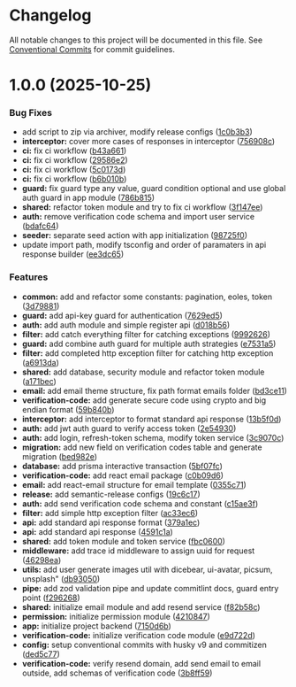 # Changelog

All notable changes to this project will be documented in this file. See [Conventional Commits](https://conventionalcommits.org) for commit guidelines.

# 1.0.0 (2025-10-25)


### Bug Fixes

* add script to zip via archiver, modify release configs ([1c0b3b3](https://github.com/NguyenPhuc2205/ecommerce-be/commit/1c0b3b376d25c48fa1a6034f1dfa163098f7913f))
* **interceptor:** cover more cases of responses in interceptor ([756908c](https://github.com/NguyenPhuc2205/ecommerce-be/commit/756908ca7e6fab82ed4e831ef539edccb9877369))
* **ci:** fix ci workflow ([b43a661](https://github.com/NguyenPhuc2205/ecommerce-be/commit/b43a6616432202af6de6dca356a58bf6cc9486f5))
* **ci:** fix ci workflow ([29586e2](https://github.com/NguyenPhuc2205/ecommerce-be/commit/29586e2328de0a46201182e078f8beca2c480bfe))
* **ci:** fix ci workflow ([5c0173d](https://github.com/NguyenPhuc2205/ecommerce-be/commit/5c0173d5afbde5efec7a3e3aaece94aa6016234f))
* **ci:** fix ci workflow ([b6b010b](https://github.com/NguyenPhuc2205/ecommerce-be/commit/b6b010bac3bc809f06297680b6c784bf58ce06f3))
* **guard:** fix guard type any value, guard condition optional and use global auth guard in app module ([786b815](https://github.com/NguyenPhuc2205/ecommerce-be/commit/786b8151b4dec8822a3753cd428f46e578f69cdb))
* **shared:** refactor token module and try to fix ci workflow ([3f147ee](https://github.com/NguyenPhuc2205/ecommerce-be/commit/3f147ee1cd605ca9c8524ace3d139e04af679d9e))
* **auth:** remove verification code schema and import user service ([bdafc64](https://github.com/NguyenPhuc2205/ecommerce-be/commit/bdafc64ea4a5d4def3109bd94f59d93e79a4174a))
* **seeder:** separate seed action with app initialization ([98725f0](https://github.com/NguyenPhuc2205/ecommerce-be/commit/98725f0da596d0715ca65167150aa274d0666c5e))
* update import path, modify tsconfig and order of paramaters in api response builder ([ee3dc65](https://github.com/NguyenPhuc2205/ecommerce-be/commit/ee3dc65117842361b7c0cd0cb99fa6a85fe4a0ba))


### Features

* **common:** add and refactor some constants: pagination, eoles, token ([3d79881](https://github.com/NguyenPhuc2205/ecommerce-be/commit/3d79881ba2e114a4c98fd1664e137f05f616bea7))
* **guard:** add api-key guard for authentication ([7629ed5](https://github.com/NguyenPhuc2205/ecommerce-be/commit/7629ed5d5a28ac43ea63f5058639a5b8b113fe4d))
* **auth:** add auth module and simple register api ([d018b56](https://github.com/NguyenPhuc2205/ecommerce-be/commit/d018b5654d7b50fe1f4348ed890c6ae127af11bf))
* **filter:** add catch everything filter for catching exceptions ([9992626](https://github.com/NguyenPhuc2205/ecommerce-be/commit/99926268aea70e8b1f245be741f216a7dc833960))
* **guard:** add combine auth guard for multiple auth strategies ([e7531a5](https://github.com/NguyenPhuc2205/ecommerce-be/commit/e7531a5cb8052ac9f7af80059bd2aa9859e1e5f8))
* **filter:** add completed http exception filter for catching http exception ([a6913da](https://github.com/NguyenPhuc2205/ecommerce-be/commit/a6913da21ba36b6dcc498ef6578e0165d765fbf3))
* **shared:** add database, security module and refactor token module ([a171bec](https://github.com/NguyenPhuc2205/ecommerce-be/commit/a171bec00c4f7ff6bb95b3492fca118c62bf9a31))
* **email:** add email theme structure, fix path format emails folder ([bd3ce11](https://github.com/NguyenPhuc2205/ecommerce-be/commit/bd3ce116ad2da1912d547b993e9d3751269fa437))
* **verification-code:** add generate secure code using crypto and big endian format ([59b840b](https://github.com/NguyenPhuc2205/ecommerce-be/commit/59b840bd7ab426fda372dea637d3c5493713900e))
* **interceptor:** add interceptor to format standard api response ([13b5f0d](https://github.com/NguyenPhuc2205/ecommerce-be/commit/13b5f0df02c7a41c2df1150d87772dd292fc3df2))
* **auth:** add jwt auth guard to verify access token ([2e54930](https://github.com/NguyenPhuc2205/ecommerce-be/commit/2e5493076abeb55fe2f32d6a83d7923c123b355f))
* **auth:** add login, refresh-token schema, modify token service ([3c9070c](https://github.com/NguyenPhuc2205/ecommerce-be/commit/3c9070cebe1727faf9c362b091cc0c960892dd56))
* **migration:** add new field on verification codes table and generate migration ([bed982e](https://github.com/NguyenPhuc2205/ecommerce-be/commit/bed982e48dd30c4873a71b624aaf883f51e9bee4))
* **database:** add prisma interactive transaction ([5bf07fc](https://github.com/NguyenPhuc2205/ecommerce-be/commit/5bf07fc17df783b1a65eb4a5a57dcfcf2e3683fa))
* **verification-code:** add react email package ([c0b09d6](https://github.com/NguyenPhuc2205/ecommerce-be/commit/c0b09d6526bdfef2e19b7e693b92a8ed50e5a4be))
* **email:** add react-email structure for email template ([0355c71](https://github.com/NguyenPhuc2205/ecommerce-be/commit/0355c71b3f4b98aa80d0ad610d8a3ce739210332))
* **release:** add semantic-release configs ([19c6c17](https://github.com/NguyenPhuc2205/ecommerce-be/commit/19c6c17cf9e2fd67585d6806105be5cf86d4e07a))
* **auth:** add send verification code schema and constant ([c15ae3f](https://github.com/NguyenPhuc2205/ecommerce-be/commit/c15ae3f5173e31e08c1eda9873ff2c4548717aef))
* **filter:** add simple http exception filter ([ac33ec6](https://github.com/NguyenPhuc2205/ecommerce-be/commit/ac33ec6b24c8197b1cd88c71767512d4a247d55b))
* **api:** add standard api response format ([379a1ec](https://github.com/NguyenPhuc2205/ecommerce-be/commit/379a1ecd70b7fa58a91d9c10c66d7832759f3267))
* **api:** add standard api response ([4591c1a](https://github.com/NguyenPhuc2205/ecommerce-be/commit/4591c1ada00f3d9f9d37fd8badcdd94f60c92ac7))
* **shared:** add token module and token service ([fbc0600](https://github.com/NguyenPhuc2205/ecommerce-be/commit/fbc0600085ff62b1201b8a31da8214583dd313c7))
* **middleware:** add trace id middleware to assign uuid for request ([46298ea](https://github.com/NguyenPhuc2205/ecommerce-be/commit/46298eabb082e52b94b44957ef27193a2cc1ab87))
* **utils:** add user generate images util with dicebear, ui-avatar, picsum, unsplash" ([db93050](https://github.com/NguyenPhuc2205/ecommerce-be/commit/db930507b3a331813102b6a571f1ecb113f4a1dd))
* **pipe:** add zod validation pipe and update commitlint docs, guard entry point ([f296268](https://github.com/NguyenPhuc2205/ecommerce-be/commit/f2962686c436f8bd647555be1dceecefd7c213b0))
* **shared:** initialize email module and add resend service ([f82b58c](https://github.com/NguyenPhuc2205/ecommerce-be/commit/f82b58c4ff22a9cbdc3c518e9666ae6063022f92))
* **permission:** initialize permission module ([4210847](https://github.com/NguyenPhuc2205/ecommerce-be/commit/4210847d9757ee9a3132601de2c1d0ecf5be16df))
* **app:** initialize project backend ([7150d6b](https://github.com/NguyenPhuc2205/ecommerce-be/commit/7150d6b2e18c6815a742414808832b54361c02f6))
* **verification-code:** initialize verification code module ([e9d722d](https://github.com/NguyenPhuc2205/ecommerce-be/commit/e9d722da30dd7fd5e8e0ccd6b3009bb0db6969f3))
* **config:** setup conventional commits with husky v9 and commitizen ([ded5c77](https://github.com/NguyenPhuc2205/ecommerce-be/commit/ded5c778314fccaabb72cdd5513595ac755c1129))
* **verification-code:** verify resend domain, add send email to email outside, add schemas of verification code ([3b8ff59](https://github.com/NguyenPhuc2205/ecommerce-be/commit/3b8ff593695921d5a701e67e38a07c3f86782a20))
